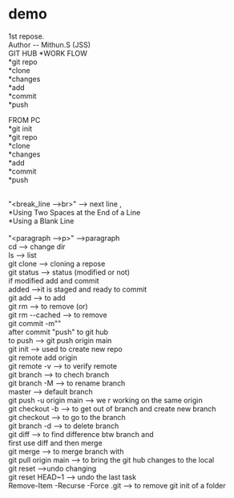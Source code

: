 # demo
1st repose.
<br>
Author -- Mithun.S (JSS)
<br>
                             GIT HUB
*WORK FLOW
<br>
*git repo
<br>
*clone
<br>
*changes
<br>
*add
<br>
*commit
<br>
*push
<br>

FROM PC
<br>
*git init 
<br>
*git repo
<br>
*clone 
<br>
*changes
<br>
*add 
<br>
*commit
<br>
*push
<br>
<br>

"<break_line -->br>" --> next line ,  
*Using Two Spaces at the End of a Line  
*Using a Blank Line  
<br>
"<paragraph -->p>" -->paragraph
<br>
cd --> change dir
<br>
ls --> list
<br>
git clone --> cloning a repose
<br>
git status --> status (modified or not)
<br>
if modified add and commit
<br>
added -->it is staged and ready to commit
<br>
git add <file name> --> to add
<br>
git rm <filename> --> to remove (or)
<br>
git rm --cached <filename> --> to remove
<br>
git commit -m"<message>"
<br>
after commit "push" to git hub
<br>
to push --> git push origin main
<br>
git init --> used to create new repo
<br>
git remote add origin <link>
<br>
git remote -v --> to verify remote
<br>
git branch --> to chech branch
<br>
git branch -M <name> --> to rename branch
<br>
master --> default branch
<br>
git push -u origin main --> we r working on the same origin 
<br>
git checkout -b <new branch name> --> to get out of branch and create new branch
<br>
git checkout <branch name> --> to go to the branch
<br>
git branch -d <branch name> --> to delete branch
<br>
git diff <branch name> --> to find difference btw branch and <branch name>
<br>
first use diff and then merge 
<br>
git merge <branch name> --> to merge branch with <branch name>
<br>
git pull origin main --> to bring the git hub changes to the local 
<br>
git reset <file name> -->undo changing
<br>
git reset HEAD~1 --> undo the last task
<br>
Remove-Item -Recurse -Force .git  --> to remove git init of a folder
<br>


